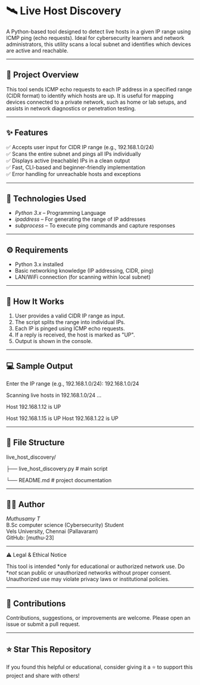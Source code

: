 # 🛰 Live Host Discovery

A Python-based tool designed to detect live hosts in a given IP range using ICMP ping (echo requests). Ideal for cybersecurity learners and network administrators, this utility scans a local subnet and identifies which devices are active and reachable.

---

## 📌 Project Overview

This tool sends ICMP echo requests to each IP address in a specified range (CIDR format) to identify which hosts are up. It is useful for mapping devices connected to a private network, such as home or lab setups, and assists in network diagnostics or penetration testing.

---

## ✨ Features

✅ Accepts user input for CIDR IP range (e.g., 192.168.1.0/24)  
✅ Scans the entire subnet and pings all IPs individually  
✅ Displays active (reachable) IPs in a clean output  
✅ Fast, CLI-based and beginner-friendly implementation  
✅ Error handling for unreachable hosts and exceptions 

---

## 🧰 Technologies Used

- *Python 3.x* – Programming Language  
- *ipaddress* – For generating the range of IP addresses  
- *subprocess* – To execute ping commands and capture responses

---

## ⚙ Requirements

- Python 3.x installed
- Basic networking knowledge (IP addressing, CIDR, ping)
- LAN/WiFi connection (for scanning within local subnet)

---

## 🚀 How It Works

1. User provides a valid CIDR IP range as input.
2. The script splits the range into individual IPs.
3. Each IP is pinged using ICMP echo requests.
4. If a reply is received, the host is marked as "UP".
5. Output is shown in the console.

---

## 💻 Sample Output

Enter the IP range (e.g., 192.168.1.0/24): 192.168.1.0/24

Scanning live hosts in 192.168.1.0/24 ... 

Host 192.168.1.12 is UP

Host 192.168.1.15 is UP Host 192.168.1.22 is UP

---

## 📁 File Structure

live_host_discovery/

  ├── live_host_discovery.py    # main script 
 
  └── README.md                 # project documentation           

---

## 👨‍💻 Author

*Muthusamy T*  
B.Sc computer science (Cybersecurity) Student  
Vels University, Chennai (Pallavaram)  
GitHub: [muthu-23]

---

⚠ Legal & Ethical Notice

This tool is intended *only for educational or authorized network use. Do **not* scan public or unauthorized networks without proper consent. Unauthorized use may violate privacy laws or institutional policies.

---

## 🤝 Contributions

Contributions, suggestions, or improvements are welcome. Please open an issue or submit a pull request.

---

## ⭐ Star This Repository

If you found this helpful or educational, consider giving it a ⭐ to support this project and share with others!
